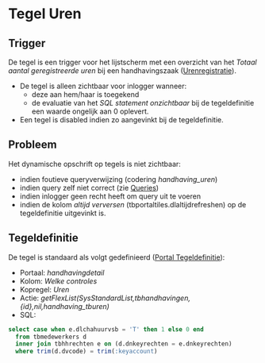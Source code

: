 # Tegel Uren

## Trigger

De tegel is een trigger voor het lijstscherm met een overzicht van het *Totaal aantal geregistreerde uren* bij een handhavingszaak ([Urenregistratie](/docs/probleemoplossing/module_overstijgende_schermen/urenregistratie/README.md)).

  - De tegel is alleen zichtbaar voor inlogger wanneer:
    - deze aan hem/haar is toegekend
    - de evaluatie van het *SQL statement onzichtbaar* bij de tegeldefinitie een waarde ongelijk aan 0 oplevert.
  - Een tegel is disabled indien zo aangevinkt bij de tegeldefinitie.

## Probleem

Het dynamische opschrift op tegels is niet zichtbaar:

  - indien foutieve queryverwijzing (codering *handhaving_uren*)
  - indien query zelf niet correct (zie [Queries](/docs/instellen_inrichten/queries.md))
  - indien inlogger geen recht heeft om query uit te voeren
  - indien de kolom *altijd verversen* (tbportaltiles.dlaltijdrefreshen) op de tegeldefinitie uitgevinkt is.

## Tegeldefinitie

De tegel is standaard als volgt gedefinieerd ([Portal Tegeldefinitie](/docs/instellen_inrichten/portaldefinitie/portal_tegel.md)):

  - Portaal: *handhavingdetail*
  - Kolom: *Welke controles*
  - Kopregel: *Uren*
  - Actie: *getFlexList(SysStandardList,tbhandhavingen,{id},nil,handhaving_tburen)*
  - SQL:
```sql
select case when e.dlchahuurvsb = 'T' then 1 else 0 end
  from tbmedewerkers d
  inner join tbhhrechten e on (d.dnkeyrechten = e.dnkeyrechten)
  where trim(d.dvcode) = trim(:keyaccount)
```

